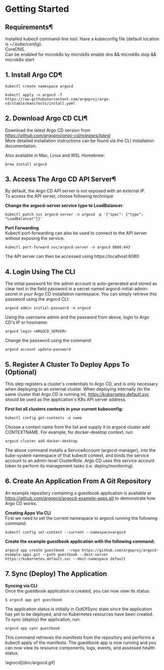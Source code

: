 # Getting Started

## Requirements¶
Installed kubectl command-line tool.
Have a kubeconfig file (default location is *~/.kube/config*).<br>
CoreDNS. <br>
Can be enabled for microk8s by microk8s enable dns && microk8s stop && microk8s start

## 1. Install Argo CD¶

```
kubectl create namespace argocd
```

```
kubectl apply -n argocd -f https://raw.githubusercontent.com/argoproj/argo-cd/stable/manifests/install.yaml
```

## 2. Download Argo CD CLI¶
Download the latest Argo CD version from *https://github.com/argoproj/argo-cd/releases/latest* <br>
More detailed installation instructions can be found via the CLI installation documentation.

Also available in Mac, Linux and WSL Homebrew:

```
brew install argocd
```
## 3. Access The Argo CD API Server¶
By default, the Argo CD API server is not exposed with an external IP. <br>
To access the API server, choose following technique

**Change the argocd-server service type to LoadBalancer**:

```
kubectl patch svc argocd-server -n argocd -p '{"spec": {"type": "LoadBalancer"}}'
```
**Port Forwarding** <br>
Kubectl port-forwarding can also be used to connect to the API server without exposing the service.

```
kubectl port-forward svc/argocd-server -n argocd 8080:443
```
The API server can then be accessed using https://localhost:8080

## 4. Login Using The CLI
The initial password for the admin account is auto-generated and stored as clear text in the field password in a secret named argocd-initial-admin-secret in your Argo CD installation namespace. You can simply retrieve this password using the argocd CLI:

```
argocd admin initial-password -n argocd
```

Using the username admin and the password from above, login to Argo CD's IP or hostname:

```
argocd login <ARGOCD_SERVER>
```
Change the password using the command:

```
argocd account update-password
```

## 5. Register A Cluster To Deploy Apps To (Optional)
This step registers a cluster's credentials to Argo CD, and is only necessary when deploying to an external cluster. When deploying internally (to the same cluster that Argo CD is running in), https://kubernetes.default.svc should be used as the application's K8s API server address.

**First list all clusters contexts in your current kubeconfig:**

```
kubectl config get-contexts -o name
```
Choose a context name from the list and supply it to argocd cluster add CONTEXTNAME. For example, for docker-desktop context, run:

```
argocd cluster add docker-desktop
```
The above command installs a ServiceAccount (argocd-manager), into the kube-system namespace of that kubectl context, and binds the service account to an admin-level ClusterRole. Argo CD uses this service account token to perform its management tasks (i.e. deploy/monitoring).

## 6. Create An Application From A Git Repository
An example repository containing a guestbook application is available at https://github.com/argoproj/argocd-example-apps.git to demonstrate how Argo CD works.

**Creating Apps Via CLI** <br>
First we need to set the current namespace to argocd running the following command:

```
kubectl config set-context --current --namespace=argocd
```
**Create the example guestbook application with the following command:**

```
argocd app create guestbook --repo https://github.com/argoproj/argocd-example-apps.git --path guestbook --dest-server https://kubernetes.default.svc --dest-namespace default
```
## 7. Sync (Deploy) The Application
**Syncing via CLI** <br>
Once the guestbook application is created, you can now view its status:

```
$ argocd app get guestbook
```
The application status is initially in OutOfSync state since the application has yet to be deployed, and no Kubernetes resources have been created. To sync (deploy) the application, run:

```
argocd app sync guestbook
```
This command retrieves the manifests from the repository and performs a kubectl apply of the manifests. The guestbook app is now running and you can now view its resource components, logs, events, and assessed health status.

!agrocd](doc/argocd.gif)
